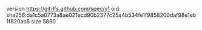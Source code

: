 version https://git-lfs.github.com/spec/v1
oid sha256:da1c5a0773a8ae021ecd90b2377c25a4b534fe1f9858200daf98e1eb1f820ab5
size 5880
